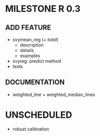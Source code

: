# MILESTONE R 0.3
## ADD FEATURE
* svymean_reg (+ _total_)
    - description
    - details
    - examples
* svyreg: predict method
* tests

## DOCUMENTATION
* weighted_line + weighted_median_lines

# UNSCHEDULED
* robust calibration

